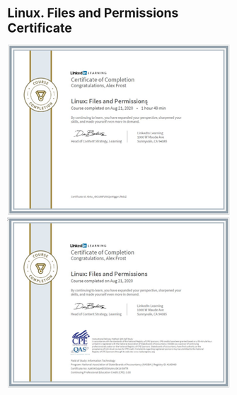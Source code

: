# Linux. Files and Permissions Certificate
![](https://github.com/zuFrost/Linux.-Files-and-Permissions/blob/master/Linux.%20Files%20and%20Permissions%20Certificate%20-%20LinkedIn.jpg) <br>
![](https://github.com/zuFrost/Linux.-Files-and-Permissions/blob/master/Linux.%20Files%20and%20Permissions%20Certificate%20-%20NASBA.jpg) <br>

